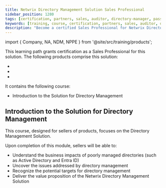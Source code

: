 ```yaml
---
title: Netwrix Directory Management Solution Sales Professional
sidebar_position: 1280
tags: [certification, partners, sales, auditor, directory-manager, password-policy-enforcer, directory-management]
keywords: [training, course, certification, partners, sales, auditor, directory manager, password policy enforcer, directory management]
description: "Become a certified Sales Professional for Netwrix Directory Management"
---
```


import { Company, NA, NDM, NPPE } from '@site/src/training/products';


This learning path grants <Company /> certification as a Sales Professional for this solution. The following products comprise this solution:

* <NA />
* <NDM />
* <NPPE />

It contains the following course:

* Introduction to the <Company /> Solution for Directory Management

## Introduction to the <Company /> Solution for Directory Management

This course, designed for sellers of <Company /> products, focuses on the <Company /> Directory Management Solution.

Upon completion of this module, sellers will be able to:

* Understand the business impacts of poorly managed directories (such as Active Directory and Entra ID)
* Uncover the issues addressed by directory management
* Recognize the potential targets for directory management
* Deliver the value proposition of the Netwrix Directory Management Solution
